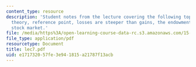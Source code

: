 ```yaml
---
content_type: resource
description: 'Student notes from the lecture covering the following topics: Prospect
  theory, reference point, losses are steeper than gains, the endowment effect, and
  stock market.'
file: /media/https%3A/open-learning-course-data-rc.s3.amazonaws.com/15-301-managerial-psychology-laboratory-fall-2004/e171732057fe3e941815a21787f13acb_lec7.pdf
file_type: application/pdf
resourcetype: Document
title: lec7.pdf
uid: e1717320-57fe-3e94-1815-a21787f13acb
---
```

